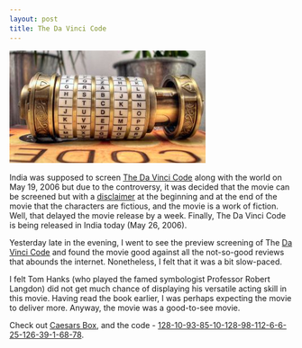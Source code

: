 ```yaml
---
layout: post
title: The Da Vinci Code
---
```


<img class="small right" src="/static/2006/davincicode.jpg" alt="Cryptex from the DaVinci Code">

India was supposed to screen [The Da Vinci Code](https://www.imdb.com/title/tt0382625/) along with the world on May 19, 2006 but due to the controversy, it was decided that the movie can be screened but with a [disclaimer](http://timesofindia.indiatimes.com/articleshow/1539951.cms) at the beginning and at the end of the movie that the characters are fictious, and the movie is a work of fiction. Well, that delayed the movie release by a week. Finally, The Da Vinci Code is being released in India today (May 26, 2006).

Yesterday late in the evening, I went to see the preview screening of The [Da Vinci Code](http://www.davincicode.com/) and found the movie good against all the not-so-good reviews that abounds the internet. Nonetheless, I felt that it was a bit slow-paced.

I felt Tom Hanks (who played the famed symbologist Professor Robert Langdon) did not get much chance of displaying his versatile acting skill in this movie. Having read the book earlier, I was perhaps expecting the movie to deliver more. Anyway, the movie was a good-to-see movie.

Check out [Caesars Box](/2004/caesars-box/), and the code - [128-10-93-85-10-128-98-112-6-6-25-126-39-1-68-78](/2004/128-10-93-85-10-128-98-112-6-6-25-126-39-1-68-78/).
